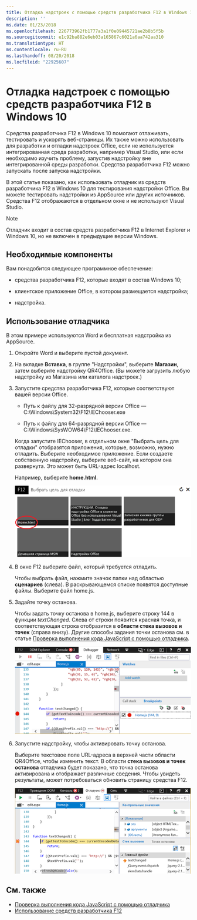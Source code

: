 ```yaml
---
title: Отладка надстроек с помощью средств разработчика F12 в Windows 10
description: ''
ms.date: 01/23/2018
ms.openlocfilehash: 226773962fb1777a3a1f0e09445721ae2b8b5f5b
ms.sourcegitcommit: e1c92ba882e6eb03a165867c6021a6aa742aa310
ms.translationtype: HT
ms.contentlocale: ru-RU
ms.lasthandoff: 08/20/2018
ms.locfileid: "22925607"
---
```

# <a name="debug-add-ins-using-f12-developer-tools-on-windows-10"></a>Отладка надстроек с помощью средств разработчика F12 в Windows 10

Средства разработчика F12 в Windows 10 помогают отлаживать, тестировать и ускорять веб-страницы. Их также можно использовать для разработки и отладки надстроек Office, если не используется интегрированная среда разработки, например Visual Studio, или если необходимо изучить проблему, запустив надстройку вне интегрированной среды разработки. Средства разработчика F12 можно запускать после запуска надстройки.

В этой статье показано, как использовать отладчик из средств разработчика F12 в Windows 10 для тестирования надстройки Office. Вы можете тестировать надстройки из AppSource или других источников. Средства F12 отображаются в отдельном окне и не используют Visual Studio.

> [!NOTE]
> Отладчик входит в состав средств разработчика F12 в Internet Explorer и Windows 10, но не включен в предыдущие версии Windows. 

## <a name="prerequisites"></a>Необходимые компоненты

Вам понадобится следующее программное обеспечение:

- средства разработчика F12, которые входят в состав Windows 10; 
    
- клиентское приложение Office, в котором размещается надстройка; 
    
- надстройка. 

## <a name="using-the-debugger"></a>Использование отладчика

В этом примере используются Word и бесплатная надстройка из AppSource.

1. Откройте Word и выберите пустой документ. 
    
2. На вкладке **Вставка**, в группе "Надстройки", выберите **Магазин**, затем выберите надстройку QR4Office. (Вы можете загрузить любую надстройку из Магазина или каталога надстроек.)
    
3. Запустите средства разработчика F12, которые соответствуют вашей версии Office.
    
   - Путь к файлу для 32-разрядной версии Office — C:\Windows\System32\F12\IEChooser.exe
    
   - Путь к файлу для 64-разрядной версии Office — C:\Windows\SysWOW64\F12\IEChooser.exe.
    
   Когда запустите IEChooser, в отдельном окне "Выбрать цель для отладки" отобразятся приложения, которые, возможно, нужно отладить. Выберите необходимое приложение. Если создаете собственную надстройку, выберите веб-сайт, на котором она развернута. Это может быть URL-адрес localhost. 
    
   Например, выберите **home.html**. 
    
   ![Экран IEChooser с указанием на выноску надстройки](../images/choose-target-to-debug.png)

4. В окне F12 выберите файл, который требуется отладить.
    
   Чтобы выбрать файл, нажмите значок папки над областью **сценариев** (слева). В раскрывающемся списке появятся доступные файлы. Выберите файл home.js.
    
5. Задайте точку останова.
    
   Чтобы задать точку останова в home.js, выберите строку 144 в функции _textChanged_. Слева от строки появится красная точка, и соответствующая строка отобразится в **области стека вызовов и точек** (справа внизу). Другие способы задания точки останова см. в статье [Проверка выполнения кода JavaScript с помощью отладчика](https://docs.microsoft.com/previous-versions/windows/internet-explorer/ie-developer/samples/dn255007(v=vs.85)). 
    
   ![Отладчик с точкой останова в файле home.js](../images/debugger-home-js-02.png)

6. Запустите надстройку, чтобы активировать точку останова.
    
   Выберите текстовое поле URL-адреса в верхней части области QR4Office, чтобы изменить текст. В области **стека вызовов и точек останова** отладчика будет показано, что точка останова активирована и отображает различные сведения. Чтобы увидеть результаты, может потребоваться обновить страницу средства F12.
    
   ![Отладчик с результатами из сработавшей точки останова](../images/debugger-home-js-01.png)


## <a name="see-also"></a>См. также

- [Проверка выполнения кода JavaScript с помощью отладчика](https://docs.microsoft.com/previous-versions/windows/internet-explorer/ie-developer/samples/dn255007(v=vs.85))
- [Использование средств разработчика F12](https://docs.microsoft.com/previous-versions/windows/internet-explorer/ie-developer/samples/bg182326(v=vs.85))
    
